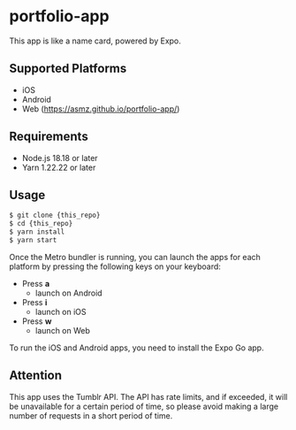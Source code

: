 # portfolio-app

This app is like a name card, powered by Expo.

## Supported Platforms
- iOS
- Android
- Web (https://asmz.github.io/portfolio-app/)

## Requirements

- Node.js 18.18 or later
- Yarn 1.22.22 or later

## Usage

```bash
$ git clone {this_repo}
$ cd {this_repo}
$ yarn install
$ yarn start
```

Once the Metro bundler is running, you can launch the apps for each platform by pressing the following keys on your keyboard:

- Press **a**
  - launch on Android
- Press **i**
  - launch on iOS
- Press **w**
  - launch on Web

To run the iOS and Android apps, you need to install the Expo Go app.

## Attention

This app uses the Tumblr API. The API has rate limits, and if exceeded, it will be unavailable for a certain period of time, so please avoid making a large number of requests in a short period of time.
